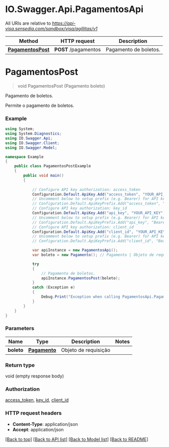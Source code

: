 # IO.Swagger.Api.PagamentosApi

All URIs are relative to *https://api-visa.sensedia.com/sandbox/visa/agillitas/v1*

Method | HTTP request | Description
------------- | ------------- | -------------
[**PagamentosPost**](PagamentosApi.md#pagamentospost) | **POST** /pagamentos | Pagamento de boletos.


<a name="pagamentospost"></a>
# **PagamentosPost**
> void PagamentosPost (Pagamento boleto)

Pagamento de boletos.

<p>Permite o pagamento de boletos.</p>

### Example
```csharp
using System;
using System.Diagnostics;
using IO.Swagger.Api;
using IO.Swagger.Client;
using IO.Swagger.Model;

namespace Example
{
    public class PagamentosPostExample
    {
        public void main()
        {
            
            // Configure API key authorization: access_token
            Configuration.Default.ApiKey.Add("access_token", "YOUR_API_KEY");
            // Uncomment below to setup prefix (e.g. Bearer) for API key, if needed
            // Configuration.Default.ApiKeyPrefix.Add("access_token", "Bearer");
            // Configure API key authorization: key_id
            Configuration.Default.ApiKey.Add("api_key", "YOUR_API_KEY");
            // Uncomment below to setup prefix (e.g. Bearer) for API key, if needed
            // Configuration.Default.ApiKeyPrefix.Add("api_key", "Bearer");
            // Configure API key authorization: client_id
            Configuration.Default.ApiKey.Add("client_id", "YOUR_API_KEY");
            // Uncomment below to setup prefix (e.g. Bearer) for API key, if needed
            // Configuration.Default.ApiKeyPrefix.Add("client_id", "Bearer");

            var apiInstance = new PagamentosApi();
            var boleto = new Pagamento(); // Pagamento | Objeto de requisição

            try
            {
                // Pagamento de boletos.
                apiInstance.PagamentosPost(boleto);
            }
            catch (Exception e)
            {
                Debug.Print("Exception when calling PagamentosApi.PagamentosPost: " + e.Message );
            }
        }
    }
}
```

### Parameters

Name | Type | Description  | Notes
------------- | ------------- | ------------- | -------------
 **boleto** | [**Pagamento**](Pagamento.md)| Objeto de requisição | 

### Return type

void (empty response body)

### Authorization

[access_token](../README.md#access_token), [key_id](../README.md#key_id), [client_id](../README.md#client_id)

### HTTP request headers

 - **Content-Type**: application/json
 - **Accept**: application/json

[[Back to top]](#) [[Back to API list]](../README.md#documentation-for-api-endpoints) [[Back to Model list]](../README.md#documentation-for-models) [[Back to README]](../README.md)

